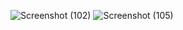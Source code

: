 
![Screenshot (102)](https://github.com/user-attachments/assets/9fb1124f-0e4b-4577-9be2-98c127f20cf8)
![Screenshot (105)](https://github.com/user-attachments/assets/fa669177-91cc-4847-ab63-ab479b15e313)

